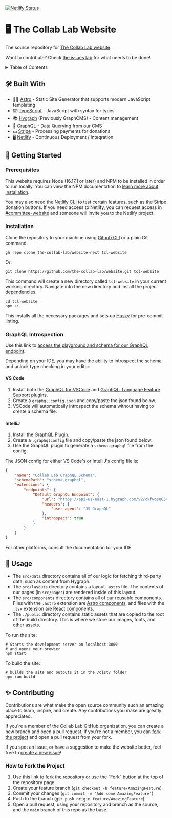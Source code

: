 [![Netlify Status](https://api.netlify.com/api/v1/badges/d419806f-0315-41c6-917a-52167ab9902c/deploy-status)](https://app.netlify.com/sites/the-collab-lab/deploys)

# 🖥 The Collab Lab Website

The source repository for [The Collab Lab website](https://the-collab-lab.codes/).

Want to contribute? Check [the issues tab](https://github.com/the-collab-lab/website/issues) for what needs to be done!

<details>
  <summary>Table of Contents</summary>
  <ol>
    <li>
      <a href="#-built-with">🛠 Built With</a>
    </li>
    <li>
      <a href="#-getting-started">📝 Getting Started</a>
      <ul>
        <li>
          <a href="#prerequisites">Prerequisites</a>
        </li>
        <li>
          <a href="#installation">Installation</a>
        </li>
        <li>
          <a href="#graphql-introspection">GraphQL</a>
          <ul>
            <li>
              <a href="#vs-code">VS Code</a>
            </li>
            <li>
              <a href="#intellij">IntelliJ</a>
            </li>
          </ul>
        </li>
      </ul>
    </li>
    <li>
      <a href="#-usage">🔬 Usage</a>
    </li>
    <li>
      <a href="#-contributing">✨Contributing</a>
      <ul>
        <li>
          <a href="#how-to-fork-the-project">How to Fork the Project</a>
        </li>
      </ul>
    </li>
  </ol>
</details>

## 🛠 Built With

- 🧑‍🚀 [Astro](https://astro.build/) - Static Site Generator that supports modern JavaScript templating
- ⌨️ [TypeScript](https://www.typescriptlang.org/) - JavaScript with syntax for types
- 📚 [Hygraph](https://hygraph.com/) (Previously GraphCMS) - Content management
- 📡 [GraphQL](https://www.graphql.com/) - Data Querying from our CMS
- 💵 [Stripe](https://stripe.com/docs/api?lang=node) - Processing payments for donations
- 🖥 [Netlify](https://www.netlify.com/) - Continuous Deployment / Integration

## 📝 Getting Started

### Prerequisites

This website requires Node (16.17.1 or later) and NPM to be installed in order to run locally. You can view the NPM documentation to [learn more about installation](https://docs.npmjs.com/downloading-and-installing-node-js-and-npm).

You may also need the [Netlify CLI](https://cli.netlify.com/) to test certain features, such as the Stripe donation buttons. If you need access to Netlify, you can request access in [#committee-website](https://the-collab-lab.slack.com/archives/CUS0DJ614) and someone will invite you to the Netlify project.

### Installation

Clone the repository to your machine using [Github CLI](https://cli.github.com/) or a plain Git command.

```shell
gh repo clone the-collab-lab/website-next tcl-website
```

Or:

```shell
git clone https://github.com/the-collab-lab/website.git tcl-website
```

This command will create a new directory called `tcl-website` in your current working directory. Navigate into the new directory and install the project dependencies.

```shell
cd tcl-website
npm ci
```

This installs all the necessary packages and sets up [Husky](https://typicode.github.io/husky/#/) for pre-commit linting.

### GraphQL Introspection

Use this link to [access the playground and schema for our GraphQL endpoint](https://api-us-east-1.graphcms.com/v2/ckfwosu634r7l01xpco7z3hvq/master).

Depending on your IDE, you may have the ability to introspect the schema and unlock type checking in your editor:

#### VS Code

1. Install both the [GraphQL for VSCode](https://marketplace.visualstudio.com/items?itemName=kumar-harsh.graphql-for-vscode) and [GraphQL: Language Feature Support](https://marketplace.visualstudio.com/items?itemName=GraphQL.vscode-graphql) plugins.
2. Create a `graphql.config.json` and copy/paste the json found below.
3. VSCode will automatically introspect the schema without having to create a schema file.

#### IntelliJ

1. Install the [GraphQL Plugin](https://plugins.jetbrains.com/plugin/8097-graphql).
2. Create a `.graphqlconfig` file and copy/paste the json found below.
3. Use the GraphQL plugin to generate a `schema.graphql` file from the config.

The JSON config for either VS Code's or IntelliJ's config file is:

```json
{
	"name": "Collab Lab GraphQL Schema",
	"schemaPath": "schema.graphql",
	"extensions": {
		"endpoints": {
			"Default GraphQL Endpoint": {
				"url": "https://api-us-east-1.hygraph.com/v2/ckfwosu634r7l01xpco7z3hvq/master",
				"headers": {
					"user-agent": "JS GraphQL"
				},
				"introspect": true
			}
		}
	}
}
```

For other platforms, consult the documentation for your IDE.

## 🔬 Usage

- The `src/data` directory contains all of our logic for fetching third-party data, such as content from Hygraph.
- The `src/layouts` directory contains a layout `.astro` file. The contents of our pages (in `src/pages`) are rendered inside of this layout.
- The `src/components` directory contains all of our reusable components. Files with the `.astro` extension are [Astro components](https://docs.astro.build/core-concepts/astro-components/), and files with the `.tsx` extension are [React components](https://reactjs.org/docs/components-and-props.html).
- The `./public` directory contains static assets that are copied to the root of the build directory. This is where we store our images, fonts, and other assets.

To run the site:

```shell
# Starts the development server on localhost:3000
# and opens your browser
npm start
```

To build the site:

```shell
# builds the site and outputs it in the /dist/ folder
npm run build
```

## ✨ Contributing

Contributions are what make the open source community such an amazing place to learn, inspire, and create. Any contributions you make are greatly appreciated.

If you're a member of the Collab Lab GitHub organization, you can create a new branch and open a pull request. If you're not a member, you can [fork the project](https://github.com/the-collab-lab/website-next/fork) and open a pull request from your fork.

If you spot an issue, or have a suggestion to make the website better, feel free to [create a new issue](https://github.com/the-collab-lab/website-next/issues)!

### How to Fork the Project

1. Use this link to [fork the repository](https://github.com/the-collab-lab/website-next/fork) or use the “Fork” button at the top of the repository page
2. Create your feature branch (`git checkout -b feature/AmazingFeature`)
3. Commit your changes (`git commit -m 'Add some AmazingFeature'`)
4. Push to the branch (`git push origin feature/AmazingFeature`)
5. Open a pull request, using your repository and branch as the source, and the `main` branch of this repo as the base.
